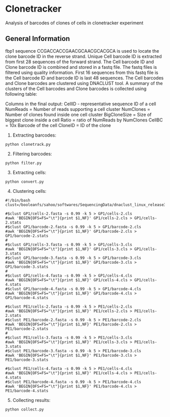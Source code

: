 # Clonetracker
Analysis of barcodes of clones of cells in clonetracker experiment

## General Information

fbp1 sequence CCGACCACCGAACGCAACGCACGCA is used to locate the clone barcode ID in the reverse strand. Unique Cell barcode ID is extracted from first 28 sequences of the forward strand. The Cell barcode ID and Clone barcode ID is combined and stored in a fastq file. The fastq files is filtered using quality information. First 16 sequences from this fastq file is the Cell barcode ID and barcode ID is last 48 sequences. The Cell barcodes and Clone barcodes are clustered using DNACLUST tool. A summary of the clusters of the Cell barcodes and Clone barcodes is collected using following table:

Columns in the final output:
CellID - representative sequence ID of a cell
NumReads = Number of reads supporting a cell cluster
NumClones = Number of clones found inside one cell cluster
BigCloneSize = Size of biggest clone inside a cell
Ratio = ratio of NumReads by NumClones
CellBC = 10x Barcode of the cell
CloneID = ID of the clone


1. Extracting barcodes:
```
python clonetrack.py
```

2. Filtering barcodes:
```
python filter.py
```

3. Extracting cells:
```
python convert.py
```

4. Clustering cells:

```
#!/bin/bash
clust=/booleanfs/sahoo/softwares/SequencingData/dnaclust_linux_release3/dnaclust

#$clust GP1/cells-2.fasta -s 0.99 -k 5 > GP1/cells-2.cls
#awk 'BEGIN{OFS=FS="\t"}{print $1,NF}' GP1/cells-2.cls > GP1/cells-2.stats
#$clust GP1/barcode-2.fasta -s 0.99 -k 5 > GP1/barcode-2.cls
#awk 'BEGIN{OFS=FS="\t"}{print $1,NF}' GP1/barcode-2.cls > GP1/barcode-2.stats
#
#$clust GP1/cells-3.fasta -s 0.99 -k 5 > GP1/cells-3.cls
#awk 'BEGIN{OFS=FS="\t"}{print $1,NF}' GP1/cells-3.cls > GP1/cells-3.stats
#$clust GP1/barcode-3.fasta -s 0.99 -k 5 > GP1/barcode-3.cls
#awk 'BEGIN{OFS=FS="\t"}{print $1,NF}' GP1/barcode-3.cls > GP1/barcode-3.stats
#
#$clust GP1/cells-4.fasta -s 0.99 -k 5 > GP1/cells-4.cls
#awk 'BEGIN{OFS=FS="\t"}{print $1,NF}' GP1/cells-4.cls > GP1/cells-4.stats
#$clust GP1/barcode-4.fasta -s 0.99 -k 5 > GP1/barcode-4.cls
#awk 'BEGIN{OFS=FS="\t"}{print $1,NF}' GP1/barcode-4.cls > GP1/barcode-4.stats

#$clust PE1/cells-2.fasta -s 0.99 -k 5 > PE1/cells-2.cls
#awk 'BEGIN{OFS=FS="\t"}{print $1,NF}' PE1/cells-2.cls > PE1/cells-2.stats
#$clust PE1/barcode-2.fasta -s 0.99 -k 5 > PE1/barcode-2.cls
#awk 'BEGIN{OFS=FS="\t"}{print $1,NF}' PE1/barcode-2.cls > PE1/barcode-2.stats
#
#$clust PE1/cells-3.fasta -s 0.99 -k 5 > PE1/cells-3.cls
#awk 'BEGIN{OFS=FS="\t"}{print $1,NF}' PE1/cells-3.cls > PE1/cells-3.stats
#$clust PE1/barcode-3.fasta -s 0.99 -k 5 > PE1/barcode-3.cls
#awk 'BEGIN{OFS=FS="\t"}{print $1,NF}' PE1/barcode-3.cls > PE1/barcode-3.stats

#$clust PE1/cells-4.fasta -s 0.99 -k 5 > PE1/cells-4.cls
#awk 'BEGIN{OFS=FS="\t"}{print $1,NF}' PE1/cells-4.cls > PE1/cells-4.stats
#$clust PE1/barcode-4.fasta -s 0.99 -k 5 > PE1/barcode-4.cls
#awk 'BEGIN{OFS=FS="\t"}{print $1,NF}' PE1/barcode-4.cls > PE1/barcode-4.stats
```

5. Collecting results:
```
python collect.py
```

